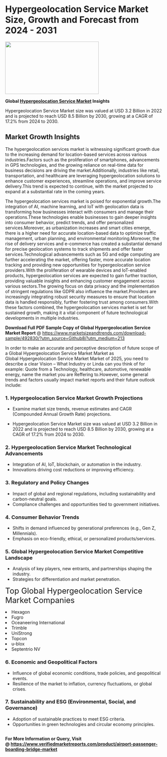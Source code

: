 <H1>Hypergeolocation Service Market Size, Growth and Forecast from 2024 - 2031</H1><img class="aligncenter size-medium wp-image-584254" src="https://thirdeyenews.in/wp-content/uploads/2024/09/Global-Market-Research-300x168.jpeg" alt="" width="300" height="168" /><p><strong>Global&nbsp;<a href="https://www.marketsizeandtrends.com/download-sample/492830/?utm_source=Github8j?utm_medium=213">Hypergeolocation Service Market</a> Insights</strong></p><p>Hypergeolocation Service Market size was valued at USD 3.2 Billion in 2022 and is projected to reach USD 8.5 Billion by 2030, growing at a CAGR of 17.2% from 2024 to 2030.</p><p><h2>Market Growth Insights</h2> <p>The hypergeolocation services market is witnessing significant growth due to the increasing demand for location-based services across various industries.Factors such as the proliferation of smartphones, advancements in GPS technologies, and the growing reliance on real-time data for business decisions are driving the market.Additionally, industries like retail, transportation, and healthcare are leveraging hypergeolocation solutions to enhance customer experiences, streamline operations, and improve service delivery.This trend is expected to continue, with the market projected to expand at a substantial rate in the coming years.</p> <p>The hypergeolocation services market is poised for exponential growth.The integration of AI, machine learning, and IoT with geolocation data is transforming how businesses interact with consumers and manage their operations.These technologies enable businesses to gain deeper insights into consumer behavior, predict trends, and offer personalized services.Moreover, as urbanization increases and smart cities emerge, there is a higher need for accurate location-based data to optimize traffic management, urban planning, and environmental monitoring.Moreover, the rise of delivery services and e-commerce has created a substantial demand for precise geolocation systems to track shipments and offer faster services.Technological advancements such as 5G and edge computing are further accelerating the market, offering faster, more accurate location tracking and providing new opportunities for hypergeolocation service providers.With the proliferation of wearable devices and IoT-enabled products, hypergeolocation services are expected to gain further traction, providing valuable insights and enhancing customer engagement across various sectors.The growing focus on data privacy and the implementation of stringent regulations like GDPR also influence the market.Providers are increasingly integrating robust security measures to ensure that location data is handled responsibly, further fostering trust among consumers.With these factors combined, the hypergeolocation services market is set for sustained growth, making it a vital component of future technological developments in multiple industries.<p><span class=""><strong>Download Full PDF Sample Copy of Global Hypergeolocation Service Market Report</strong> @ <a href="https://www.marketsizeandtrends.com/download-sample/492830/?utm_source=Github8j?utm_medium=213" target="_blank">https://www.marketsizeandtrends.com/download-sample/492830/?utm_source=Github8j?utm_medium=213</a></span></p><p>In order to make an accurate and perceptive description of future scope of a Global&nbsp;Hypergeolocation Service Market Market as Global&nbsp;Hypergeolocation Service Market Market of 2025, you need to describe a clear Vision &ndash; What Industry or Linda can you think of for example: Quote from a Technology, healthcare, automotive, renewable energy, name the market you are Reffering to.However, some general trends and factors usually impact market reports and their future outlook include:</p><h3>1.&nbsp;<strong>Hypergeolocation Service Market Growth Projections</strong></h3><ul><li>Examine market size trends, revenue estimates and CAGR (Compounded Annual Growth Rate) projections.</li><li><p>Hypergeolocation Service Market size was valued at USD 3.2 Billion in 2022 and is projected to reach USD 8.5 Billion by 2030, growing at a CAGR of 17.2% from 2024 to 2030.</p></li></ul><h3>2.&nbsp;<strong>Hypergeolocation Service Market Technological Advancements</strong></h3><ul><li>Integration of AI, IoT, blockchain, or automation in the industry.</li><li>Innovations driving cost reductions or improving efficiency.</li></ul><h3>3.&nbsp;<strong>Regulatory and Policy Changes</strong></h3><ul><li>Impact of global and regional regulations, including sustainability and carbon-neutral goals.</li><li>Compliance challenges and opportunities tied to government initiatives.</li></ul><h3>4.&nbsp;<strong>Consumer Behavior Trends</strong></h3><ul><li>Shifts in demand influenced by generational preferences (e.g., Gen Z, Millennials).</li><li>Emphasis on eco-friendly, ethical, or personalized products/services.</li></ul><h3>5.&nbsp;<strong>Global Hypergeolocation Service Market Competitive Landscape</strong></h3><ul><li>Analysis of key players, new entrants, and partnerships shaping the industry.</li><li>Strategies for differentiation and market penetration.</li></ul><p data-pm-slice="1 1 []"><span style="color: inherit; font-family: inherit; font-size: 25px;">Top Global Hypergeolocation Service Market Companies</span></p><div class="" data-test-id=""><p><li>Hexagon</li><li> Fugro</li><li> Oceaneering International</li><li> Trimble</li><li> UniStrong</li><li> Topcon</li><li> u-blox</li><li> Septentrio NV</li></p></div><h3>6.&nbsp;<strong>Economic and Geopolitical Factors</strong></h3><ul><li>Influence of global economic conditions, trade policies, and geopolitical events.</li><li>Resilience of the market to inflation, currency fluctuations, or global crises.</li></ul><h3>7.&nbsp;<strong>Sustainability and ESG (Environmental, Social, and Governance)</strong></h3><ul><li>Adoption of sustainable practices to meet ESG criteria.</li><li>Opportunities in green technologies and circular economy principles.</li></ul><h2><strong style="font-size: 14px;">For More Information or Query, Visit @&nbsp;</strong><a style="background-color: #ffffff; font-size: 14px;" href="https://www.marketsizeandtrends.com/report/hypergeolocation-service-market/" target="_blank">https://www.verifiedmarketreports.com/product/airport-passenger-boarding-bridge-market</a></h2>